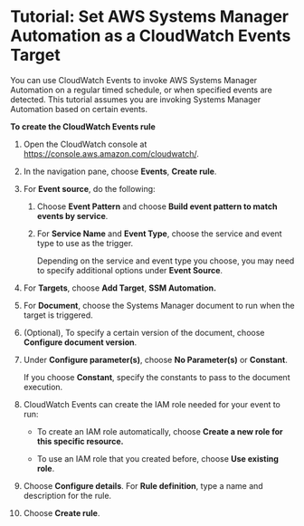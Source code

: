 # Tutorial: Set AWS Systems Manager Automation as a CloudWatch Events Target<a name="SSM_Automation_as_Target"></a>

You can use CloudWatch Events to invoke AWS Systems Manager Automation on a regular timed schedule, or when specified events are detected\. This tutorial assumes you are invoking Systems Manager Automation based on certain events\.

**To create the CloudWatch Events rule**

1. Open the CloudWatch console at [https://console\.aws\.amazon\.com/cloudwatch/](https://console.aws.amazon.com/cloudwatch/)\.

1. In the navigation pane, choose **Events**, **Create rule**\.

1. For **Event source**, do the following:

   1. Choose **Event Pattern** and choose **Build event pattern to match events by service**\. 

   1. For **Service Name** and **Event Type**, choose the service and event type to use as the trigger\.

      Depending on the service and event type you choose, you may need to specify additional options under **Event Source**\.

1. For **Targets**, choose **Add Target**, **SSM Automation\.** 

1. For **Document**, choose the Systems Manager document to run when the target is triggered\.

1. \(Optional\), To specify a certain version of the document, choose **Configure document version**\.

1. Under **Configure parameter\(s\)**, choose **No Parameter\(s\)** or **Constant**\.

   If you choose **Constant**, specify the constants to pass to the document execution\.

1. CloudWatch Events can create the IAM role needed for your event to run: 

   + To create an IAM role automatically, choose **Create a new role for this specific resource\.**

   + To use an IAM role that you created before, choose **Use existing role**\.

1. Choose **Configure details**\. For **Rule definition**, type a name and description for the rule\. 

1. Choose **Create rule**\.